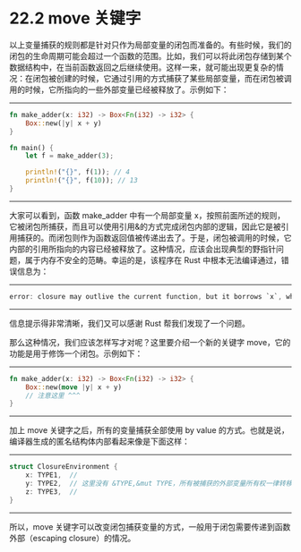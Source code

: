 # 22.2 move 关键字

以上变量捕获的规则都是针对只作为局部变量的闭包而准备的。有些时候，我们的闭包的生命周期可能会超过一个函数的范围。比如，我们可以将此闭包存储到某个数据结构中，在当前函数返回之后继续使用。这样一来，就可能出现更复杂的情况：在闭包被创建的时候，它通过引用的方式捕获了某些局部变量，而在闭包被调用的时候，它所指向的一些外部变量已经被释放了。示例如下：

---

```rust
fn make_adder(x: i32) -> Box<Fn(i32) -> i32> {
    Box::new(|y| x + y)
}

fn main() {
    let f = make_adder(3);

    println!("{}", f(1)); // 4
    println!("{}", f(10)); // 13
}
```

---

大家可以看到，函数 make\_adder 中有一个局部变量 x，按照前面所述的规则，它被闭包所捕获，而且可以使用引用&的方式完成闭包内部的逻辑，因此它是被引用捕获的。而闭包则作为函数返回值被传递出去了。于是，闭包被调用的时候，它内部的引用所指向的内容已经被释放了。这种情况，应该会出现典型的野指针问题，属于内存不安全的范畴。幸运的是，该程序在 Rust 中根本无法编译通过，错误信息为：

---

```rust
error: closure may outlive the current function, but it borrows `x`, which is owned by the current function [E0373]
```

---

信息提示得非常清晰，我们又可以感谢 Rust 帮我们发现了一个问题。

那么这种情况，我们应该怎样写才对呢？这里要介绍一个新的关键字 move，它的功能是用于修饰一个闭包。示例如下：

---

```rust
fn make_adder(x: i32) -> Box<Fn(i32) -> i32> {
    Box::new(move |y| x + y)
    // 注意这里 ^^^
}
```

---

加上 move 关键字之后，所有的变量捕获全部使用 by value 的方式。也就是说，编译器生成的匿名结构体内部看起来像是下面这样：

---

```rust
struct ClosureEnvironment {
    x: TYPE1,  //
    y: TYPE2,  // 这里没有 &TYPE,&mut TYPE，所有被捕获的外部变量所有权一律转移进闭包
    z: TYPE3,  //
}
```

---

所以，move 关键字可以改变闭包捕获变量的方式，一般用于闭包需要传递到函数外部（escaping closure）的情况。
